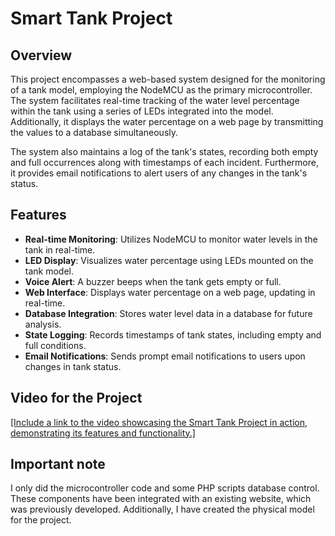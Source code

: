 # Smart Tank Project

## Overview

This project encompasses a web-based system designed for the monitoring of a tank model, employing the NodeMCU as the primary microcontroller. The system facilitates real-time tracking of the water level percentage within the tank using a series of LEDs integrated into the model. Additionally, it displays the water percentage on a web page by transmitting the values to a database simultaneously.

The system also maintains a log of the tank's states, recording both empty and full occurrences along with timestamps of each incident. Furthermore, it provides email notifications to alert users of any changes in the tank's status.

## Features

- **Real-time Monitoring**: Utilizes NodeMCU to monitor water levels in the tank in real-time.
- **LED Display**: Visualizes water percentage using LEDs mounted on the tank model.
- **Voice Alert**: A buzzer beeps when the tank gets empty or full.
- **Web Interface**: Displays water percentage on a web page, updating in real-time.
- **Database Integration**: Stores water level data in a database for future analysis.
- **State Logging**: Records timestamps of tank states, including empty and full conditions.
- **Email Notifications**: Sends prompt email notifications to users upon changes in tank status.

## Video for the Project

[[Include a link to the video showcasing the Smart Tank Project in action, demonstrating its features and functionality.]
](https://studio.youtube.com/video/EoJm9L6huuo/edit)

## Important note
I only did the microcontroller code and some PHP scripts database control. These components have been integrated with an existing website, which was previously developed. Additionally, I have created the physical model for the project.
